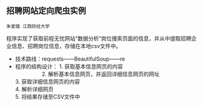 ## 招聘网站定向爬虫实例

    朱爱璐 江西财经大学
    
程序实现了获取前程无忧网站“数据分析”岗位搜索页面的信息，并从中提取招聘企业信息、招聘岗位信息，存储在本地csv文件中。
+ 技术路线：requests——BeautifulSoup——re
+ 程序的结构设计：
                1. 获取基本信息网页的内容<br>
　　　　　2. 解析基本信息网页，并返回详细信息网页的网址<br>
                3. 获取详细信息网页的内容<br>
                4. 解析详细网页<br>
                5. 将结果存储至CSV文件中

